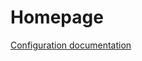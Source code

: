 # Homepage

<fill in more details here>

[Configuration documentation](https://gethomepage.dev/v0.7.4/configs/)
